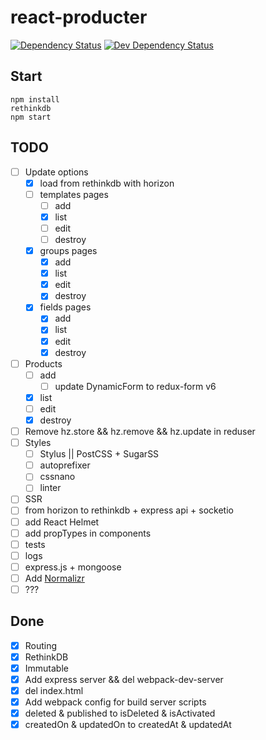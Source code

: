 
# react-producter

[![Dependency Status](https://david-dm.org/ViZhe/react-producter.svg)](https://david-dm.org/ViZhe/react-producter#info=dependencies)
[![Dev Dependency Status](https://david-dm.org/ViZhe/react-producter/dev-status.svg)](https://david-dm.org/ViZhe/react-producter#info=devDependencies)

## Start
```
npm install
rethinkdb
npm start
```

## TODO
- [ ] Update options
  - [X] load from rethinkdb with horizon
  - [ ] templates pages
    - [ ] add
    - [X] list
    - [ ] edit
    - [ ] destroy
  - [X] groups pages
    - [X] add
    - [X] list
    - [X] edit
    - [X] destroy
  - [X] fields pages
    - [X] add
    - [X] list
    - [X] edit
    - [X] destroy
- [ ] Products
  - [ ] add
    - [ ] update DynamicForm to redux-form v6
  - [X] list
  - [ ] edit
  - [X] destroy
- [ ] Remove hz.store && hz.remove && hz.update in reduser
- [ ] Styles
  - [ ] Stylus || PostCSS + SugarSS
  - [ ] autoprefixer
  - [ ] cssnano
  - [ ] linter
- [ ] SSR
- [ ] from horizon to rethinkdb + express api + socketio
- [ ] add React Helmet
- [ ] add propTypes in components
- [ ] tests
- [ ] logs
- [ ] express.js + mongoose
- [ ] Add [Normalizr](https://github.com/paularmstrong/normalizr)
- [ ] ???

## Done
- [X] Routing
- [X] RethinkDB
- [X] Immutable
- [X] Add express server && del webpack-dev-server
- [X] del index.html
- [X] Add webpack config for build server scripts
- [X] deleted & published to isDeleted & isActivated
- [X] createdOn & updatedOn to createdAt & updatedAt
